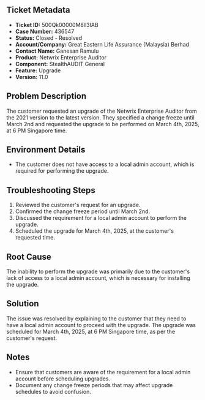 ## Ticket Metadata
- **Ticket ID:** 500Qk00000M8ll3IAB
- **Case Number:** 436547
- **Status:** Closed - Resolved
- **Account/Company:** Great Eastern Life Assurance (Malaysia) Berhad
- **Contact Name:** Ganesan Ramulu
- **Product:** Netwrix Enterprise Auditor
- **Component:** StealthAUDIT General
- **Feature:** Upgrade
- **Version:** 11.0

## Problem Description
The customer requested an upgrade of the Netwrix Enterprise Auditor from the 2021 version to the latest version. They specified a change freeze until March 2nd and requested the upgrade to be performed on March 4th, 2025, at 6 PM Singapore time.

## Environment Details
- The customer does not have access to a local admin account, which is required for performing the upgrade.

## Troubleshooting Steps
1. Reviewed the customer's request for an upgrade.
2. Confirmed the change freeze period until March 2nd.
3. Discussed the requirement for a local admin account to perform the upgrade.
4. Scheduled the upgrade for March 4th, 2025, at the customer's requested time.

## Root Cause
The inability to perform the upgrade was primarily due to the customer's lack of access to a local admin account, which is necessary for installing the upgrade.

## Solution
The issue was resolved by explaining to the customer that they need to have a local admin account to proceed with the upgrade. The upgrade was scheduled for March 4th, 2025, at 6 PM Singapore time, as per the customer's request.

## Notes
- Ensure that customers are aware of the requirement for a local admin account before scheduling upgrades.
- Document any change freeze periods that may affect upgrade schedules to avoid confusion.